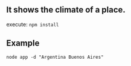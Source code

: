 ## It shows the climate of a place.

execute: ````npm install````

## Example
````
node app -d "Argentina Buenos Aires"
````